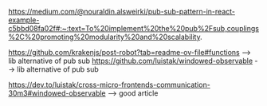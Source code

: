 https://medium.com/@nouraldin.alsweirki/pub-sub-pattern-in-react-example-c5bbd08fa02f#:~:text=To%20implement%20the%20pub%2Fsub,couplings%2C%20promoting%20modularity%20and%20scalability.


https://github.com/krakenjs/post-robot?tab=readme-ov-file#functions --> lib alternative of pub sub 
https://github.com/luistak/windowed-observable  --> lib alternative of pub sub 

https://dev.to/luistak/cross-micro-frontends-communication-30m3#windowed-observable --> good article 
